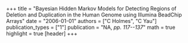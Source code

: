 +++
title = "Bayesian Hidden Markov Models for Detecting Regions of Deletion and Duplication in the Human Genome using Illumina BeadChip Arrays"
date = "2006-01-01"
authors = ["C Holmes", "C Yau"]
publication_types = ["1"]
publication = "NA, _pp. 117--137_"
math = true
highlight = true
[header]
+++
